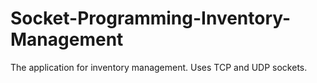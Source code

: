 Socket-Programming-Inventory-Management
=======================================

The application for inventory management. Uses TCP and UDP sockets.